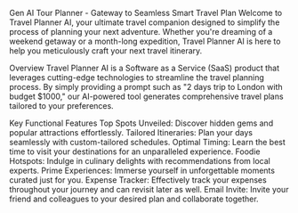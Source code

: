 Gen AI Tour Planner - Gateway to Seamless Smart Travel Plan
Welcome to Travel Planner AI, your ultimate travel companion designed to simplify the process of planning your next adventure. Whether you're dreaming of a weekend getaway or a month-long expedition, Travel Planner AI is here to help you meticulously craft your next travel itinerary.

Overview
Travel Planner AI is a Software as a Service (SaaS) product that leverages cutting-edge technologies to streamline the travel planning process. By simply providing a prompt such as "2 days trip to London with budget $1000," our AI-powered tool generates comprehensive travel plans tailored to your preferences.

Key Functional Features
Top Spots Unveiled: Discover hidden gems and popular attractions effortlessly.
Tailored Itineraries: Plan your days seamlessly with custom-tailored schedules.
Optimal Timing: Learn the best time to visit your destinations for an unparalleled experience.
Foodie Hotspots: Indulge in culinary delights with recommendations from local experts.
Prime Experiences: Immerse yourself in unforgettable moments curated just for you.
Expense Tracker: Effectively track your expenses throughout your journey and can revisit later as well.
Email Invite: Invite your friend and colleagues to your desired plan and collaborate together.
